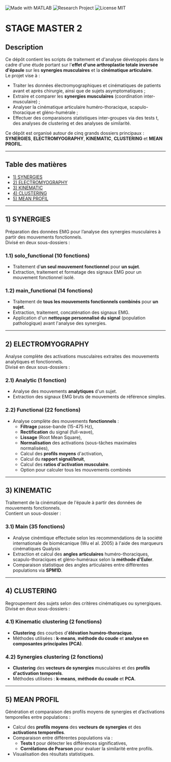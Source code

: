 ![Made with MATLAB](https://img.shields.io/badge/Made%20with-MATLAB-orange)
![Research Project](https://img.shields.io/badge/Project-Research-blue)
![License MIT](https://img.shields.io/badge/License-MIT-green)

# STAGE MASTER 2

## Description
Ce dépôt contient les scripts de traitement et d'analyse développés dans le cadre d'une étude portant sur l'**effet d'une arthroplastie totale inversée d'épaule** sur les **synergies musculaires** et la **cinématique articulaire**.  
Le projet vise à :
- Traiter les données électromyographiques et cinématiques de patients avant et après chirurgie, ainsi que de sujets asymptomatiques ;
- Extraire et comparer les **synergies musculaires** (coordination inter-musculaire) ;
- Analyser la cinématique articulaire huméro-thoracique, scapulo-thoracique et gléno-humérale ;
- Effectuer des comparaisons statistiques inter-groupes via des tests t, des analyses de clustering et des analyses de similarité.

Ce dépôt est organisé autour de cinq grands dossiers principaux : **SYNERGIES**, **ELECTROMYOGRAPHY**, **KINEMATIC**, **CLUSTERING** et **MEAN PROFIL**.  

---

## Table des matières
- [1) SYNERGIES](#1-synergies)
- [2) ELECTROMYOGRAPHY](#2-electromyography)
- [3) KINEMATIC](#3-kinematic)
- [4) CLUSTERING](#4-clustering)
- [5) MEAN PROFIL](#5-mean-profil)

---

## 1) SYNERGIES
Préparation des données EMG pour l’analyse des synergies musculaires à partir des mouvements fonctionnels.  
Divisé en deux sous-dossiers :

### 1.1) solo_functional (10 fonctions)
- Traitement d'**un seul mouvement fonctionnel** pour **un sujet**.
- Extraction, traitement et formatage des signaux EMG pour un mouvement fonctionnel isolé.

### 1.2) main_functional (14 fonctions)
- Traitement de **tous les mouvements fonctionnels combinés** pour **un sujet**.
- Extraction, traitement, concaténation des signaux EMG.
- Application d'un **nettoyage personnalisé du signal** (population pathologique) avant l'analyse des synergies.

---

## 2) ELECTROMYOGRAPHY
Analyse complète des activations musculaires extraites des mouvements analytiques et fonctionnels.  
Divisé en deux sous-dossiers :

### 2.1) Analytic (1 fonction)
- Analyse des mouvements **analytiques** d'un sujet.
- Extraction des signaux EMG bruts de mouvements de référence simples.

### 2.2) Functional (22 fonctions)
- Analyse complète des mouvements **fonctionnels** :
  - **Filtrage** passe-bande (15-475 Hz),
  - **Rectification** du signal (full-wave),
  - **Lissage** (Root Mean Square),
  - **Normalisation** des activations (sous-tâches maximales normalisées),
  - Calcul des **profils moyens** d'activation,
  - Calcul du **rapport signal/bruit**,
  - Calcul des **ratios d'activation musculaire**.
  - Option pour calculer tous les mouvements combinés
---

## 3) KINEMATIC
Traitement de la cinématique de l'épaule à partir des données de mouvements fonctionnels.  
Contient un sous-dossier :

### 3.1) Main (35 fonctions)
- Analyse cinémtique effectuée selon les recommendations de la société internationale de biomécanique (Wu el al. 2005) à l'aide des marqueurs cinématiques Qualysis
- Extraction et calcul des **angles articulaires** huméro-thoraciques, scapulo-thoraciques et gléno-huméraux selon la **méthode d'Euler**.
- Comparaison statistique des angles articulaires entre différentes populations via **SPM1D**.

---

## 4) CLUSTERING
Regroupement des sujets selon des critères cinématiques ou synergiques.  
Divisé en deux sous-dossiers :

### 4.1) Kinematic clustering (2 fonctions)
- **Clustering** des courbes d'**élévation huméro-thoracique**.
- Méthodes utilisées : **k-means**, **méthode du coude** et **analyse en composantes principales (PCA)**.

### 4.2) Synergies clustering (2 fonctions)
- **Clustering** des **vecteurs de synergies** musculaires et des **profils d'activation temporels**.
- Méthodes utilisées : **k-means**, **méthode du coude** et **PCA**.

---

## 5) MEAN PROFIL
Génération et comparaison des profils moyens de synergies et d’activations temporelles entre populations :

- Calcul des **profils moyens** des **vecteurs de synergies** et des **activations temporelles**.
- Comparaison entre différentes populations via :
  - **Tests t** pour détecter les différences significatives,
  - **Corrélations de Pearson** pour évaluer la similarité entre profils.
- Visualisation des résultats statistiques.
